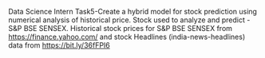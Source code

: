 Data Science Intern Task5-Create a hybrid model for stock prediction using numerical analysis of historical price.
Stock used to analyze and predict - S&P BSE SENSEX.
Historical stock prices for S&P BSE SENSEX from https://finance.yahoo.com/ and stock Headlines (india-news-headlines) data from https://bit.ly/36fFPI6 
